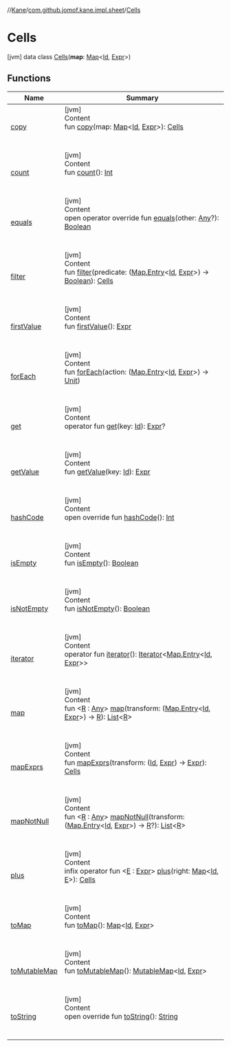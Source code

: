 //[Kane](../../index.md)/[com.github.jomof.kane.impl.sheet](../index.md)/[Cells](index.md)



# Cells  
 [jvm] data class [Cells](index.md)(**map**: [Map](https://kotlinlang.org/api/latest/jvm/stdlib/kotlin.collections/-map/index.html)<[Id](../../com.github.jomof.kane.impl/index.md#%5Bcom.github.jomof.kane.impl%2FId%2F%2F%2FPointingToDeclaration%2F%5D%2FClasslikes%2F-1069225679), [Expr](../../com.github.jomof.kane/-expr/index.md)>)   


## Functions  
  
|  Name|  Summary| 
|---|---|
| <a name="com.github.jomof.kane.impl.sheet/Cells/copy/#kotlin.collections.Map[kotlin.Any,com.github.jomof.kane.Expr]/PointingToDeclaration/"></a>[copy](copy.md)| <a name="com.github.jomof.kane.impl.sheet/Cells/copy/#kotlin.collections.Map[kotlin.Any,com.github.jomof.kane.Expr]/PointingToDeclaration/"></a>[jvm]  <br>Content  <br>fun [copy](copy.md)(map: [Map](https://kotlinlang.org/api/latest/jvm/stdlib/kotlin.collections/-map/index.html)<[Id](../../com.github.jomof.kane.impl/index.md#%5Bcom.github.jomof.kane.impl%2FId%2F%2F%2FPointingToDeclaration%2F%5D%2FClasslikes%2F-1069225679), [Expr](../../com.github.jomof.kane/-expr/index.md)>): [Cells](index.md)  <br><br><br>
| <a name="com.github.jomof.kane.impl.sheet/Cells/count/#/PointingToDeclaration/"></a>[count](count.md)| <a name="com.github.jomof.kane.impl.sheet/Cells/count/#/PointingToDeclaration/"></a>[jvm]  <br>Content  <br>fun [count](count.md)(): [Int](https://kotlinlang.org/api/latest/jvm/stdlib/kotlin/-int/index.html)  <br><br><br>
| <a name="kotlin/Any/equals/#kotlin.Any?/PointingToDeclaration/"></a>[equals](../../com.github.jomof.kane.impl.types/-double-algebraic-type/index.md#%5Bkotlin%2FAny%2Fequals%2F%23kotlin.Any%3F%2FPointingToDeclaration%2F%5D%2FFunctions%2F-1069225679)| <a name="kotlin/Any/equals/#kotlin.Any?/PointingToDeclaration/"></a>[jvm]  <br>Content  <br>open operator override fun [equals](../../com.github.jomof.kane.impl.types/-double-algebraic-type/index.md#%5Bkotlin%2FAny%2Fequals%2F%23kotlin.Any%3F%2FPointingToDeclaration%2F%5D%2FFunctions%2F-1069225679)(other: [Any](https://kotlinlang.org/api/latest/jvm/stdlib/kotlin/-any/index.html)?): [Boolean](https://kotlinlang.org/api/latest/jvm/stdlib/kotlin/-boolean/index.html)  <br><br><br>
| <a name="com.github.jomof.kane.impl.sheet/Cells/filter/#kotlin.Function1[kotlin.collections.Map.Entry[kotlin.Any,com.github.jomof.kane.Expr],kotlin.Boolean]/PointingToDeclaration/"></a>[filter](filter.md)| <a name="com.github.jomof.kane.impl.sheet/Cells/filter/#kotlin.Function1[kotlin.collections.Map.Entry[kotlin.Any,com.github.jomof.kane.Expr],kotlin.Boolean]/PointingToDeclaration/"></a>[jvm]  <br>Content  <br>fun [filter](filter.md)(predicate: ([Map.Entry](https://kotlinlang.org/api/latest/jvm/stdlib/kotlin.collections/-map/-entry/index.html)<[Id](../../com.github.jomof.kane.impl/index.md#%5Bcom.github.jomof.kane.impl%2FId%2F%2F%2FPointingToDeclaration%2F%5D%2FClasslikes%2F-1069225679), [Expr](../../com.github.jomof.kane/-expr/index.md)>) -> [Boolean](https://kotlinlang.org/api/latest/jvm/stdlib/kotlin/-boolean/index.html)): [Cells](index.md)  <br><br><br>
| <a name="com.github.jomof.kane.impl.sheet/Cells/firstValue/#/PointingToDeclaration/"></a>[firstValue](first-value.md)| <a name="com.github.jomof.kane.impl.sheet/Cells/firstValue/#/PointingToDeclaration/"></a>[jvm]  <br>Content  <br>fun [firstValue](first-value.md)(): [Expr](../../com.github.jomof.kane/-expr/index.md)  <br><br><br>
| <a name="com.github.jomof.kane.impl.sheet/Cells/forEach/#kotlin.Function1[kotlin.collections.Map.Entry[kotlin.Any,com.github.jomof.kane.Expr],kotlin.Unit]/PointingToDeclaration/"></a>[forEach](for-each.md)| <a name="com.github.jomof.kane.impl.sheet/Cells/forEach/#kotlin.Function1[kotlin.collections.Map.Entry[kotlin.Any,com.github.jomof.kane.Expr],kotlin.Unit]/PointingToDeclaration/"></a>[jvm]  <br>Content  <br>fun [forEach](for-each.md)(action: ([Map.Entry](https://kotlinlang.org/api/latest/jvm/stdlib/kotlin.collections/-map/-entry/index.html)<[Id](../../com.github.jomof.kane.impl/index.md#%5Bcom.github.jomof.kane.impl%2FId%2F%2F%2FPointingToDeclaration%2F%5D%2FClasslikes%2F-1069225679), [Expr](../../com.github.jomof.kane/-expr/index.md)>) -> [Unit](https://kotlinlang.org/api/latest/jvm/stdlib/kotlin/-unit/index.html))  <br><br><br>
| <a name="com.github.jomof.kane.impl.sheet/Cells/get/#kotlin.Any/PointingToDeclaration/"></a>[get](get.md)| <a name="com.github.jomof.kane.impl.sheet/Cells/get/#kotlin.Any/PointingToDeclaration/"></a>[jvm]  <br>Content  <br>operator fun [get](get.md)(key: [Id](../../com.github.jomof.kane.impl/index.md#%5Bcom.github.jomof.kane.impl%2FId%2F%2F%2FPointingToDeclaration%2F%5D%2FClasslikes%2F-1069225679)): [Expr](../../com.github.jomof.kane/-expr/index.md)?  <br><br><br>
| <a name="com.github.jomof.kane.impl.sheet/Cells/getValue/#kotlin.Any/PointingToDeclaration/"></a>[getValue](get-value.md)| <a name="com.github.jomof.kane.impl.sheet/Cells/getValue/#kotlin.Any/PointingToDeclaration/"></a>[jvm]  <br>Content  <br>fun [getValue](get-value.md)(key: [Id](../../com.github.jomof.kane.impl/index.md#%5Bcom.github.jomof.kane.impl%2FId%2F%2F%2FPointingToDeclaration%2F%5D%2FClasslikes%2F-1069225679)): [Expr](../../com.github.jomof.kane/-expr/index.md)  <br><br><br>
| <a name="kotlin/Any/hashCode/#/PointingToDeclaration/"></a>[hashCode](../../com.github.jomof.kane.impl.types/-double-algebraic-type/index.md#%5Bkotlin%2FAny%2FhashCode%2F%23%2FPointingToDeclaration%2F%5D%2FFunctions%2F-1069225679)| <a name="kotlin/Any/hashCode/#/PointingToDeclaration/"></a>[jvm]  <br>Content  <br>open override fun [hashCode](../../com.github.jomof.kane.impl.types/-double-algebraic-type/index.md#%5Bkotlin%2FAny%2FhashCode%2F%23%2FPointingToDeclaration%2F%5D%2FFunctions%2F-1069225679)(): [Int](https://kotlinlang.org/api/latest/jvm/stdlib/kotlin/-int/index.html)  <br><br><br>
| <a name="com.github.jomof.kane.impl.sheet/Cells/isEmpty/#/PointingToDeclaration/"></a>[isEmpty](is-empty.md)| <a name="com.github.jomof.kane.impl.sheet/Cells/isEmpty/#/PointingToDeclaration/"></a>[jvm]  <br>Content  <br>fun [isEmpty](is-empty.md)(): [Boolean](https://kotlinlang.org/api/latest/jvm/stdlib/kotlin/-boolean/index.html)  <br><br><br>
| <a name="com.github.jomof.kane.impl.sheet/Cells/isNotEmpty/#/PointingToDeclaration/"></a>[isNotEmpty](is-not-empty.md)| <a name="com.github.jomof.kane.impl.sheet/Cells/isNotEmpty/#/PointingToDeclaration/"></a>[jvm]  <br>Content  <br>fun [isNotEmpty](is-not-empty.md)(): [Boolean](https://kotlinlang.org/api/latest/jvm/stdlib/kotlin/-boolean/index.html)  <br><br><br>
| <a name="com.github.jomof.kane.impl.sheet/Cells/iterator/#/PointingToDeclaration/"></a>[iterator](iterator.md)| <a name="com.github.jomof.kane.impl.sheet/Cells/iterator/#/PointingToDeclaration/"></a>[jvm]  <br>Content  <br>operator fun [iterator](iterator.md)(): [Iterator](https://kotlinlang.org/api/latest/jvm/stdlib/kotlin.collections/-iterator/index.html)<[Map.Entry](https://kotlinlang.org/api/latest/jvm/stdlib/kotlin.collections/-map/-entry/index.html)<[Id](../../com.github.jomof.kane.impl/index.md#%5Bcom.github.jomof.kane.impl%2FId%2F%2F%2FPointingToDeclaration%2F%5D%2FClasslikes%2F-1069225679), [Expr](../../com.github.jomof.kane/-expr/index.md)>>  <br><br><br>
| <a name="com.github.jomof.kane.impl.sheet/Cells/map/#kotlin.Function1[kotlin.collections.Map.Entry[kotlin.Any,com.github.jomof.kane.Expr],TypeParam(bounds=[kotlin.Any])]/PointingToDeclaration/"></a>[map](map.md)| <a name="com.github.jomof.kane.impl.sheet/Cells/map/#kotlin.Function1[kotlin.collections.Map.Entry[kotlin.Any,com.github.jomof.kane.Expr],TypeParam(bounds=[kotlin.Any])]/PointingToDeclaration/"></a>[jvm]  <br>Content  <br>fun <[R](map.md) : [Any](https://kotlinlang.org/api/latest/jvm/stdlib/kotlin/-any/index.html)> [map](map.md)(transform: ([Map.Entry](https://kotlinlang.org/api/latest/jvm/stdlib/kotlin.collections/-map/-entry/index.html)<[Id](../../com.github.jomof.kane.impl/index.md#%5Bcom.github.jomof.kane.impl%2FId%2F%2F%2FPointingToDeclaration%2F%5D%2FClasslikes%2F-1069225679), [Expr](../../com.github.jomof.kane/-expr/index.md)>) -> [R](map.md)): [List](https://kotlinlang.org/api/latest/jvm/stdlib/kotlin.collections/-list/index.html)<[R](map.md)>  <br><br><br>
| <a name="com.github.jomof.kane.impl.sheet/Cells/mapExprs/#kotlin.Function2[kotlin.Any,com.github.jomof.kane.Expr,com.github.jomof.kane.Expr]/PointingToDeclaration/"></a>[mapExprs](map-exprs.md)| <a name="com.github.jomof.kane.impl.sheet/Cells/mapExprs/#kotlin.Function2[kotlin.Any,com.github.jomof.kane.Expr,com.github.jomof.kane.Expr]/PointingToDeclaration/"></a>[jvm]  <br>Content  <br>fun [mapExprs](map-exprs.md)(transform: ([Id](../../com.github.jomof.kane.impl/index.md#%5Bcom.github.jomof.kane.impl%2FId%2F%2F%2FPointingToDeclaration%2F%5D%2FClasslikes%2F-1069225679), [Expr](../../com.github.jomof.kane/-expr/index.md)) -> [Expr](../../com.github.jomof.kane/-expr/index.md)): [Cells](index.md)  <br><br><br>
| <a name="com.github.jomof.kane.impl.sheet/Cells/mapNotNull/#kotlin.Function1[kotlin.collections.Map.Entry[kotlin.Any,com.github.jomof.kane.Expr],TypeParam(bounds=[kotlin.Any])?]/PointingToDeclaration/"></a>[mapNotNull](map-not-null.md)| <a name="com.github.jomof.kane.impl.sheet/Cells/mapNotNull/#kotlin.Function1[kotlin.collections.Map.Entry[kotlin.Any,com.github.jomof.kane.Expr],TypeParam(bounds=[kotlin.Any])?]/PointingToDeclaration/"></a>[jvm]  <br>Content  <br>fun <[R](map-not-null.md) : [Any](https://kotlinlang.org/api/latest/jvm/stdlib/kotlin/-any/index.html)> [mapNotNull](map-not-null.md)(transform: ([Map.Entry](https://kotlinlang.org/api/latest/jvm/stdlib/kotlin.collections/-map/-entry/index.html)<[Id](../../com.github.jomof.kane.impl/index.md#%5Bcom.github.jomof.kane.impl%2FId%2F%2F%2FPointingToDeclaration%2F%5D%2FClasslikes%2F-1069225679), [Expr](../../com.github.jomof.kane/-expr/index.md)>) -> [R](map-not-null.md)?): [List](https://kotlinlang.org/api/latest/jvm/stdlib/kotlin.collections/-list/index.html)<[R](map-not-null.md)>  <br><br><br>
| <a name="com.github.jomof.kane.impl.sheet/Cells/plus/#kotlin.collections.Map[kotlin.Any,TypeParam(bounds=[com.github.jomof.kane.Expr])]/PointingToDeclaration/"></a>[plus](plus.md)| <a name="com.github.jomof.kane.impl.sheet/Cells/plus/#kotlin.collections.Map[kotlin.Any,TypeParam(bounds=[com.github.jomof.kane.Expr])]/PointingToDeclaration/"></a>[jvm]  <br>Content  <br>infix operator fun <[E](plus.md) : [Expr](../../com.github.jomof.kane/-expr/index.md)> [plus](plus.md)(right: [Map](https://kotlinlang.org/api/latest/jvm/stdlib/kotlin.collections/-map/index.html)<[Id](../../com.github.jomof.kane.impl/index.md#%5Bcom.github.jomof.kane.impl%2FId%2F%2F%2FPointingToDeclaration%2F%5D%2FClasslikes%2F-1069225679), [E](plus.md)>): [Cells](index.md)  <br><br><br>
| <a name="com.github.jomof.kane.impl.sheet/Cells/toMap/#/PointingToDeclaration/"></a>[toMap](to-map.md)| <a name="com.github.jomof.kane.impl.sheet/Cells/toMap/#/PointingToDeclaration/"></a>[jvm]  <br>Content  <br>fun [toMap](to-map.md)(): [Map](https://kotlinlang.org/api/latest/jvm/stdlib/kotlin.collections/-map/index.html)<[Id](../../com.github.jomof.kane.impl/index.md#%5Bcom.github.jomof.kane.impl%2FId%2F%2F%2FPointingToDeclaration%2F%5D%2FClasslikes%2F-1069225679), [Expr](../../com.github.jomof.kane/-expr/index.md)>  <br><br><br>
| <a name="com.github.jomof.kane.impl.sheet/Cells/toMutableMap/#/PointingToDeclaration/"></a>[toMutableMap](to-mutable-map.md)| <a name="com.github.jomof.kane.impl.sheet/Cells/toMutableMap/#/PointingToDeclaration/"></a>[jvm]  <br>Content  <br>fun [toMutableMap](to-mutable-map.md)(): [MutableMap](https://kotlinlang.org/api/latest/jvm/stdlib/kotlin.collections/-mutable-map/index.html)<[Id](../../com.github.jomof.kane.impl/index.md#%5Bcom.github.jomof.kane.impl%2FId%2F%2F%2FPointingToDeclaration%2F%5D%2FClasslikes%2F-1069225679), [Expr](../../com.github.jomof.kane/-expr/index.md)>  <br><br><br>
| <a name="kotlin/Any/toString/#/PointingToDeclaration/"></a>[toString](../../com.github.jomof.kane.impl.types/-object-kane-type/-companion/index.md#%5Bkotlin%2FAny%2FtoString%2F%23%2FPointingToDeclaration%2F%5D%2FFunctions%2F-1069225679)| <a name="kotlin/Any/toString/#/PointingToDeclaration/"></a>[jvm]  <br>Content  <br>open override fun [toString](../../com.github.jomof.kane.impl.types/-object-kane-type/-companion/index.md#%5Bkotlin%2FAny%2FtoString%2F%23%2FPointingToDeclaration%2F%5D%2FFunctions%2F-1069225679)(): [String](https://kotlinlang.org/api/latest/jvm/stdlib/kotlin/-string/index.html)  <br><br><br>

